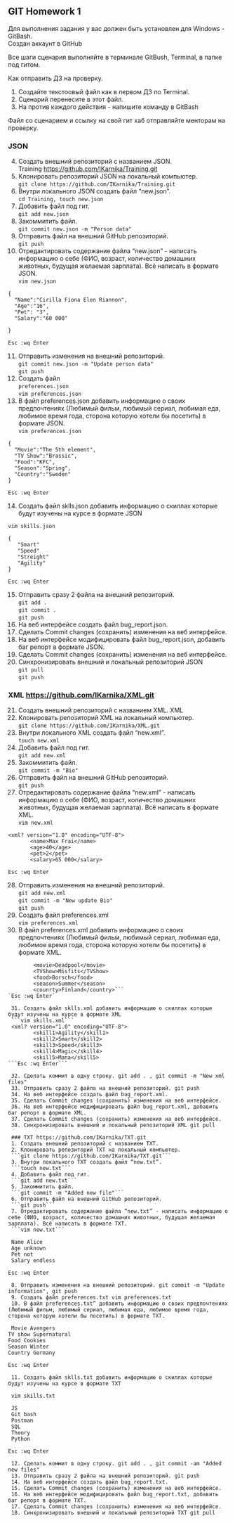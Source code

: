 ## GIT Homework 1  

Для выполнения задания у вас должен быть установлен для Windows - GitBash.  
Создан аккаунт в GitHub  

Все шаги сценария выполняйте в терминале GitBush, Terminal, в папке под гитом.  

Как отправить ДЗ на проверку.  
 1. Создайте текстоовый файл как в первом ДЗ по Terminal.  
 2. Сценарий перенесите в этот файл.  
 3. На против каждого действия - напишите команду в GitBash  

Файл со сценарием и ссылку на свой гит хаб отправляйте менторам на проверку.  

### JSON  
 4. Создать внешний репозиторий c названием JSON.  
 Training <https://github.com/IKarnika/Training.git>  
 5. Клонировать репозиторий JSON на локальный компьютер.  
 `git clone https://github.com/IKarnika/Training.git`  
 6. Внутри локального JSON создать файл “new.json”.  
 `cd Training, touch new.json`  
 7. Добавить файл под гит.  
 `git add new.json`  
 8. Закоммитить файл.  
 `git commit new.json -m "Person data"`  
 9. Отправить файл на внешний GitHub репозиторий.  
 `git push`  
 10. Отредактировать содержание файла “new.json” - написать информацию о себе (ФИО, возраст, количество домашних животных, будущая желаемая зарплата). Всё написать в формате JSON.  
 `vim new.json`  
  ```  
  {
	"Name":"Cirilla Fiona Elen Riannon",
	"Age":"16",
	"Pet": "3",
	"Salary":"60 000"

}  
```  

`Esc :wq Enter`  
  
 11. Отправить изменения на внешний репозиторий.  
 `git commit new.json -m "Update person data"`  
 `git push`  
 12. Создать файл  
  `preferences.json`  
  `vim preferences.json`  
 13. В файл preferences.json добавить информацию о своих предпочтениях (Любимый фильм, любимый сериал, любимая еда, любимое время года, сторона которую хотели бы посетить) в формате JSON.  
  `vim preferences.json`  
  ```  
  {
	"Movie":"The 5th element",
	"TV Show":"Brassic",
	"Food":"KFC",
	"Season":"Spring",
	"Country":"Sweden"
 }  
 ```  
 
 `Esc :wq Enter`  
 
 14. Создать файл sklls.json добавить информацию о скиллах которые будут изучены на курсе в формате JSON   
 
 `vim skills.json`  
 ```    
 {
	"Smart"
	"Speed"
	"Streight"
	"Agility"
}  
```  
`Esc :wq Enter`  

 15. Отправить сразу 2 файла на внешний репозиторий.  
 `git add .`  
 `git commit .`  
 `git push`   
 16. На веб интерфейсе создать файл bug_report.json. 
 17. Сделать Commit changes (сохранить) изменения на веб интерфейсе.
 18. На веб интерфейсе модифицировать файл bug_report.json, добавить баг репорт в формате JSON.
 19. Сделать Commit changes (сохранить) изменения на веб интерфейсе.
 20. Синхронизировать внешний и локальный репозиторий JSON  
 `git pull`  
 `git push`


### XML https://github.com/IKarnika/XML.git  
21. Создать внешний репозиторий c названием XML. XML  
 22. Клонировать репозиторий XML на локальный компьютер.  
 `git clone https://github.com/IKarnika/XML.git`  
 23. Внутри локального XML создать файл “new.xml”.  
 `touch new.xml`  
 24. Добавить файл под гит.  
 `git add new.xml`  
 25. Закоммитить файл.  
 `git commit -m "Bio"`  
 26. Отправить файл на внешний GitHub репозиторий.  
 `git push`
 27. Отредактировать содержание файла “new.xml” - написать информацию о себе (ФИО, возраст, количество домашних животных, будущая желаемая зарплата). Всё написать в формате XML.   
 `vim new.xml`  
 ```  
 <xml? version="1.0" encoding="UTF-8">  
        <name>Max Frai</name>  
        <age>40</age>  
        <pet>2</pet>  
        <salary>65 000</salary>    
```  
`Esc :wq Enter`  
 
 28. Отправить изменения на внешний репозиторий.  
 `git add new.xml`  
 `git commit -m "New update Bio"`  
 `git push`  
 29. Создать файл preferences.xml  
 `vim preferences.xml`  
 30. В файл preferences.xml добавить информацию о своих предпочтениях (Любимый фильм, любимый сериал, любимая еда, любимое время года, сторона которую хотели бы посетить) в формате XML.   
```<xml? version="1.0" encoding="UTF-8">  
		<movie>Deadpool</movie>  
		<TVShow>Misfits</TVShow>  
		<food>Borsch</food>  
		<season>Summer</season>  
		<counrty>Finland</country>```    
`Esc :wq Enter`  
	
 31. Создать файл sklls.xml добавить информацию о скиллах которые будут изучены на курсе в формате XML  
 ```vim skills.xml```  
 <xml? version="1.0" encoding="UTF-8">
		<skill1>Agility</skill1>
		<skill2>Smart</skill2>
		<skill3>Speed</skill3>
		<skill4>Magic</skill4>
		<skill5>Mana</skill5>  
```Esc :wq Enter```  

 32. Сделать коммит в одну строку. git add . , git commit -m "New xml files"
 33. Отправить сразу 2 файла на внешний репозиторий. git push
 34. На веб интерфейсе создать файл bug_report.xml.
 35. Сделать Commit changes (сохранить) изменения на веб интерфейсе.
 36. На веб интерфейсе модифицировать файл bug_report.xml, добавить баг репорт в формате XML.
 37. Сделать Commit changes (сохранить) изменения на веб интерфейсе.
 38. Синхронизировать внешний и локальный репозиторий XML git pull
 
 ### TXT https://github.com/IKarnika/TXT.git  
 1. Создать внешний репозиторий c названием TXT.  
 2. Клонировать репозиторий TXT на локальный компьютер.  
 ```git clone https://github.com/IKarnika/TXT.git```  
 3. Внутри локального TXT создать файл “new.txt”.  
 ```touch new.txt```  
 4. Добавить файл под гит.   
 ```git add new.txt```  
 5. Закоммитить файл.  
 ```git commit -m "Added new file"```  
 6. Отправить файл на внешний GitHub репозиторий.  
 ```git push```
 7. Отредактировать содержание файла “new.txt” - написать информацию о себе (ФИО, возраст, количество домашних животных, будущая желаемая зарплата). Всё написать в формате TXT.  
 ```vim new.txt```  
 
 Name Alice
 Age unknown
 Pet not
 Salary endless

Esc :wq Enter
 
 8. Отправить изменения на внешний репозиторий. git commit -m "Update information", git push
 9. Создать файл preferences.txt vim preferences.txt
 10. В файл preferences.txt” добавить информацию о своих предпочтениях (Любимый фильм, любимый сериал, любимая еда, любимое время года, сторона которую хотели бы посетить) в формате TXT.
 
 Movie Avengers
TV show Supernatural
Food Cookies
Season Winter
Country Germany

Esc :wq Enter

 11. Создать файл sklls.txt добавить информацию о скиллах которые будут изучены на курсе в формате TXT
 
 vim skills.txt
 
 JS
 Git bash
 Postman
 SQL
 Theory
 Python
 
Esc :wq Enter
 
 12. Сделать коммит в одну строку. git add . , git commit -am "Added new files"
 13. Отправить сразу 2 файла на внешний репозиторий. git push
 14. На веб интерфейсе создать файл bug_report.txt.
 15. Сделать Commit changes (сохранить) изменения на веб интерфейсе.
 16. На веб интерфейсе модифицировать файл bug_report.txt, добавить баг репорт в формате TXT.
 17. Сделать Commit changes (сохранить) изменения на веб интерфейсе.
 18. Синхронизировать внешний и локальный репозиторий TXT git pull
